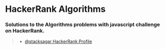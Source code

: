 # HackerRank Algorithms

### Solutions to the Algorithms problems with javascript challenge on HackerRank.

> - <a target="__blank" href="https://www.hackerrank.com/stacksagar"> @stacksagar HackerRank Profile</a>
